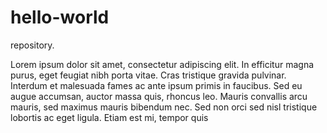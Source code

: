 # hello-world
repository.


Lorem ipsum dolor sit amet, consectetur adipiscing elit. In efficitur magna purus, eget feugiat nibh porta vitae. Cras tristique gravida pulvinar. Interdum et malesuada fames ac ante ipsum primis in faucibus. Sed eu augue accumsan, auctor massa quis, rhoncus leo. Mauris convallis arcu mauris, sed maximus mauris bibendum nec. Sed non orci sed nisl tristique lobortis ac eget ligula. Etiam est mi, tempor quis

